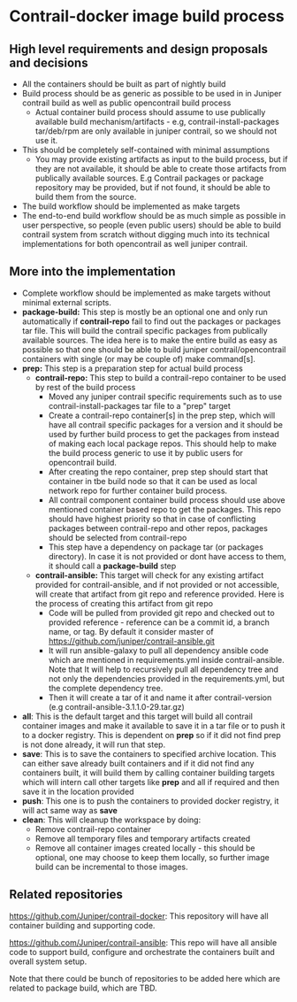 # Contrail-docker image build process

## High level requirements and design proposals and decisions

* All the containers should be built as part of nightly build
* Build process should be as generic as possible to be used in in Juniper contrail build as well as public opencontrail
  build process
    * Actual container build process should assume to use publically available build mechanism/artifacts - e.g,
    contrail-install-packages tar/deb/rpm are only available in juniper contrail, so we should not use it.
* This should be completely self-contained with minimal assumptions
    * You may provide existing artifacts as input to the build process, but if they are not available, it
    should be able to create those artifacts from publically available sources. E.g Contrail packages or package
    repository may be provided, but if not found, it should be able to build them from the source.
* The build workflow should be implemented as make targets
* The end-to-end build workflow should be as much simple as possible in user perspective, so people (even public users)
 should be able to build contrail system from scratch without digging much into its technical implementations for both
 opencontrail as well juniper contrail.

## More into the implementation

* Complete workflow should be implemented as make targets without minimal external scripts.
* **package-build:** This step is mostly be an optional one and only run automatically if **contrail-repo** fail to
find out the packages or packages tar file. This will build the contrail specific packages from publically available
sources. The idea here is to make the entire build as easy as possible so that one should be able to build juniper
contrail/opencontrail containers with single (or may be couple of) make command[s].
* **prep:** This step is a preparation step for actual build process
    * **contrail-repo:** This step to build a contrail-repo container to be used by rest of the build process
        * Moved any juniper contrail specific requirements such as to use contrail-install-packages tar file to a "prep" target
        * Create a contrail-repo container[s] in the prep step, which will have all contrail specific packages for a version
          and it should be used by further build process to get the packages from instead of making each local package repos.
          This should help to make the build process generic to use it by public users for opencontrail build.
        * After creating the repo container, prep step should start that container in tbe build node so that it can be used as 
         local network repo for further container build process.
        * All contrail component container build process should use above mentioned container based repo to get the packages.
          This repo should have highest priority so that in case of conflicting packages between contrail-repo and other repos,
          packages should be selected from contrail-repo
        * This step have a dependency on package tar (or packages directory). In case it is not provided or dont have
          access to them, it should call a **package-build** step
    * **contrail-ansible:** This target will check for any existing artifact provided for contrail-ansible, and if not
     provided or not accessible, will create that artifact from git repo and reference provided. Here is the process
     of creating this artifact from git repo
        * Code will be pulled from provided git repo and checked out to provided reference - reference can be a commit
          id, a branch name, or tag. By default it consider master of https://github.com/juniper/contrail-ansible.git
        * It will run ansible-galaxy to pull all dependency ansible code which are mentioned in requirements.yml inside
          contrail-ansible. Note that It will help to recursively pull all dependency tree and not only the dependencies
          provided in the requirements.yml, but the complete dependency tree.
        * Then it will create a tar of it and name it after contrail-version (e.g contrail-ansible-3.1.1.0-29.tar.gz)
* **all**: This is the default target and this target will build all contrail container images and make it available
    to save it in a tar file or to push it to a docker registry. This is dependent on **prep** so if it did not find
    prep is not done already, it will run that step.
* **save**: This is to save the containers to specified archive location. This can either save already built containers
    and if it did not find any containers built, it will build them by calling container building targets which will
    intern call other targets like **prep** and all if required and then save it in the location provided
* **push**: This one is to push the containers to provided docker registry, it will act same way as **save**
* **clean**: This will cleanup the workspace by doing:
    * Remove contrail-repo container
    * Remove all temporary files and temporary artifacts created
    * Remove all container images created locally - this should be optional, one may choose to keep them locally, so
      further image build can be incremental to those images.

## Related repositories
https://github.com/Juniper/contrail-docker: This repository will have all container building and supporting code.

https://github.com/Juniper/contrail-ansible: This repo will have all ansible code to support build, configure and
orchestrate the containers built and overall system setup.

Note that there could be bunch of repositories to be added here which are related to package build, which are TBD.
